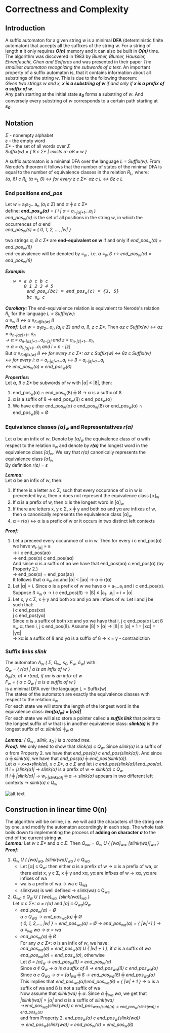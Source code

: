 # Correctness and Complexity

## Introduction ##
A suffix automaton for a given string <i>w</i> is a minimal <b>DFA</b> (deterministic finite automaton) that accepts all the suffixes of the string <i>w</i>. For a string of length <b>n</b> it only requires <b><i>O(n)</i></b> memory and it can also be built in <b><i>O(n)</i></b> time. The algorithm was discovered in 1983 by <i>Blumer, Blumer, Haussler, Ehrenfeucht, Chen and Seiferas</i> and was presented in their paper <i>The smallest automaton recognizing the subwords of a text</i>. An important property of a suffix automaton is, that it contains information about all substrings of the string <i>w</i>. This is due to the following theorem:  
<i>Given two strings w and x, <b>x is a substring of w</b> if and only if <b>x is a prefix of a suffix of w</b>.</i>  
Any path starting at the initial state <b><i>s<sub>0</sub></i></b> forms a substring of <i>w</i>. And conversely every substring of <i>w</i> corresponds to a certain path starting at <b><i>s<sub>0</sub></i></b>.

## Notation ##
<i>Σ</i> - nonempty alphabet  
<i>ε</i> - the empty word  
<i>Σ*</i> - the set of all words over <i>Σ</i>  
<i>Suffix(w) = { ß c Σ* | exists α: αß = w }</i>  
  
A suffix automaton is a minimal DFA over the language <i>L = Suffix(w)</i>. From Nerode's theorem it follows that the number of states of the minimal DFA is equal to the number of equivalence classes in the relation <i>R<sub>L</sub></i>, where:  
<i>{α, ß} c R<sub>L</sub> (α ≡<sub>L</sub> ß) ↔ for every z c Σ*: αz c L ↔ ßz c L</i>  

### End positions <b><i>end_pos</b></i> ###
Let <i>w</i> = a<sub>1</sub>a<sub>2</sub>...a<sub>n</sub> <i>(a<sub>i</sub> ε Σ)</i> and <i>α ╪ ε c Σ*</i>  
define: <i><b>end_pos<sub>w</sub>(α)</b> = { i | α = a<sub>i-|α|+1</sub>...a<sub>i</sub> }</i>  
<i>end_pos<sub>w</sub>(α)</i> is the set of all positions in the string <i>w</i>, in which the occurrences of <i>α</i> end  
<i>end_pos<sub>w</sub>(ε) = { 0, 1, 2, ..., |w| }</i>

two strings <i>α, ß c Σ*</i> are <b>end-equivalent on w</b> if and only if <i>end_pos<sub>w</sub>(α) = end_pos<sub>w</sub>(ß)</i>  
end-equivalence will be denoted by <i>≡<sub>w</sub></i> , i.e. <i>α ≡<sub>w</sub> ß ↔ end_pos<sub>w</sub>(α) = end_pos<sub>w</sub>(ß)</i>  

<b><i>Example:</b></i>
<pre>	<i>w = a b c b c</i>  
	<i>   0 1 2 3 4 5</i>  
    	<i>end_pos<sub>w</sub>(bc) = end_pos<sub>w</sub>(c) = {3, 5}</i>  
    	<i>bc ≡<sub>w</sub> c</i></pre>  

<b><i>Corollary:</i></b> The end-equivalence relation is equivalent to Nerode's relation <i>R<sub>L</sub></i> for the language <i>L = Suffix(w)</i>:  
<i>α ≡<sub>w</sub> ß ↔ α ≡<sub>Suffix(w)</sub> ß</i>  
<b><i>Proof:</i></b> Let <i>w = a<sub>1</sub>a<sub>2</sub>...a<sub>n</sub> (a<sub>i</sub> ε Σ) and α, ß, z c Σ*</i>. Then <i>αz c Suffix(w) ↔ αz = a<sub>n-|αz|+1</sub>...a<sub>n</sub>  
→ α = a<sub>n-|αz|+1</sub>...a<sub>n-|z|</sub> and z = a<sub>n-|z|+1</sub>...a<sub>n</sub>  
→ α = a<sub>i-|α|+1</sub>...a<sub>i</sub> and i = n - |z|</i>  
But <i> α ≡<sub>Suffix(w)</sub> ß ↔ for every z c Σ*: αz c Suffix(w) ↔ ßz c Suffix(w)  
↔ for every i: α = a<sub>i-|α|+1</sub>...a<sub>i</sub> ↔ ß = a<sub>i-|ß|+1</sub>...a<sub>i</sub>  
↔ end_pos<sub>w</sub>(α) = end_pos<sub>w</sub>(ß)</i>

<b><i>Properties:</i></b>  
Let <i>α, ß c Σ*</i> be subwords of <i>w</i> with |α| ≤ |ß|, then:
1. end_pos<sub>w</sub>(α) ∩ end_pos<sub>w</sub>(ß) ╪ Ø → α is a suffix of ß
2. α is a suffix of ß → end_pos<sub>w</sub>(ß) c end_pos<sub>w</sub>(α)
3. We have either end_pos<sub>w</sub>(α) c end_pos<sub>w</sub>(ß) or end_pos<sub>w</sub>(α) ∩ end_pos<sub>w</sub>(ß) = Ø

### Equivalence classes <b><i>[α]<sub>w</sub></i></b> and Representatives <b><i>r(α)</i></b> ###
Let α be an infix of <i>w</i>. Denote by <i>[α]<sub>w</sub></i> the equivalence class of α with respect to the relation ≡<sub>w</sub> and denote by <b><i>r(α)</i></b> the longest word in the equivalence class <i>[α]<sub>w</sub></i>. We say that <i>r(α)</i> canonically represents the equivalence class <i>[α]<sub>w</sub></i>  
By definition <i>r(ε) = ε</i> 
<p></p>  

<b><i>Lemma:</i></b>  
Let α be an infix of <i>w</i>, then:  
1. If there is a letter a c Σ, such that every occurance of α in w is preceeded by a, then α does not represent the equivalence class [α]<sub>w</sub>
2. If α is a prefix of w, then α is the longest word in [α]<sub>w</sub>
3. If there are letters x, y c Σ, x ╪ y and both xα and yα are infixes of w, then α canonically represents the equivalence class [α]<sub>w</sub>  
4. α = r(α) ↔ α is a prefix of w or it occurs in two distinct left contexts

<b><i>Proof:</i></b>
1. Let a preceed every occurance of α in w. Then for every i c end_pos(α) we have w<sub>i-|α|</sub> = a  
→ i c end_pos(aα)  
→ end_pos(α) c end_pos(aα)  
And since α is a suffix of aα we have that end_pos(aα) c end_pos(α) (by Property 2.)  
→ end_pos(α) = end_pos(aα)  
It follows that α ≡<sub>w</sub> aα and |α| < |aα| → α ╪ r(α)
2. Let |α| = i. Since α is a prefix of w we have α = a<sub>1</sub>...a<sub>i</sub> and i c end_pos(α).  
Suppose ß ≡<sub>w</sub> α → i c end_pos(ß) → |ß| ≤ |a<sub>1</sub>...a<sub>i</sub>| = i = |α|
3. Let x, y c Σ, x ╪ y and both xα and yα are infixes of w. Let i and j be such that:  
i c end_pos(xα)  
j c end_pos(yα)  
Since α is a suffix of both xα and yα we have that i, j c end_pos(α)
Let ß ≡<sub>w</sub> α, then i, j c end_pos(ß). Assume |ß| > |α| → |ß| ≥ |α| + 1 = |xα| = |yα|  
→ xα is a suffix of ß and yα is a suffix of ß → x = y - contradiction  

### Suffix links <b><i>slink</i></b> ###
The automaton <i>A<sub>w</sub> ( Σ, Q<sub>w</sub>, s<sub>0</sub>, F<sub>w</sub>, δ<sub>w</sub>)</i> with:  
<i>Q<sub>w</sub> = { r(α) | α is an infix of w }</i>  
<i>δ<sub>w</sub>(α, a) = r(αa), if αa is an infix of w</i>  
<i>F<sub>w</sub> = { α c Q<sub>w</sub> | α is a suffix of w }</i>  
is a minimal DFA over the language L = Suffix(w).  
The states of the automaton are exactly the equivalence classes with respect to the relation ≡<sub>w</sub>  
For each state we will store the length of the longest word in the equivalence class: <b><i>len([α]<sub>w</sub>) = |r(α)|</i></b>  
For each state we will also store a pointer called a <b><i>suffix link</i></b> that points to the longest suffix of w that is in another equivalence class: <b><i>slink(α)</i></b> is the longest suffix of α: <i>slink(α) ╪<sub>w</sub> α</i>  

<b><i>Lemma:</b></i> <i>( Q<sub>w</sub> , slink, s<sub>0</sub> ) is a rooted tree.</i>  
<b><i>Proof:</b></i> We only need to show that <i>slink(α) c Q<sub>w</sub></i>. Since <i>slink(α)</i> is a suffix of α from Property 2. we have that <i>end_pos(α) c end_pos(slink(α))</i>. And since <i>α ╪ slink(α)</i>, we have that <i>end_pos(α) ╪ end_pos(slink(α))</i>.  
Let <i>α = x•a•slink(α), x c Σ*, a c Σ</i> and let <i>i c end_pos(slink(α))\end_pos(α)</i>.  
If <i>i = |slink(α)|</i> → <i>slink(α)</i> is a prefix of w → <i>slink(α) c Q<sub>w</sub></i>  
If <i>i ╪ |slink(α)|</i> → <i>w<sub>i-|slink(α)|</sub> ╪ a</i> → <i>slink(α)</i> appears in two different left contexts → <i>slink(α) c Q<sub>w</sub></i>  

![alt text](https://github.com/ThreeChuchura/fun-with-algorithms/blob/master/Suffix-Automaton/img/suffix_links.png)

## Construction in linear time <b>O(n)</b> ##
The algorithm will be online, i.e. we will add the characters of the string one by one, and modify the automaton accordingly in each step. The whole task boils down to implementing the process of <b>adding on character <i>a</i></b> to the end of the current string <b><i>w</i></b>.  
<b><i>Lemma:</i></b> Let <i>w c Σ*</i> and <i>a c Σ</i>. Then <i>Q<sub>wa</sub> = Q<sub>w</sub> U { [wa]<sub>wa</sub>, [slink(wa)]<sub>wa</sub> }</i>  
<b><i>Proof:</i></b>
1. <i>Q<sub>w</sub> U { [wa]<sub>wa</sub>, [slink(wa)]<sub>wa</sub> } c Q<sub>wa</sub></i>
	* Let [α] c Q<sub>w</sub>: then either α is a prefix of w → α is a prefix of wa, or there exist x, y c Σ, x ╪ y and xα, yα are infixes of w → xα, yα are infixes of wa
	* wa is a prefix of wa → wa c Q<sub>wa</sub>
	* slink(wa) is well defined → slink(wa) c Q<sub>wa</sub>
2. <i>Q<sub>wa</sub> c Q<sub>w</sub> U { [wa]<sub>wa</sub>, [slink(wa)]<sub>wa</sub> }</i>  
Let <i>α c Σ*: α = r(α)</i> and <i>[a] c Q<sub>wa</sub>\Q<sub>w</sub></i>
	* <i>end_pos<sub>w</sub>(α) = Ø</i>  
<i>α c Q<sub>wa</sub> → end_pos<sub>wa</sub>(α) ╪ Ø</i>  
<i>{ 0, 1, 2,..., |w| } ∩ end_pos<sub>wa</sub>(α) = Ø → end_pos<sub>wa</sub>(α) = { |w|+1 } → α ≡<sub>wa</sub> wa → α = wa</i>
	* <i>end_pos<sub>w</sub>(α) ╪ Ø</i>  
For any <i>σ c Σ*</i>: σ is an infix of <i>w</i>, we have:  
<i>end_pos<sub>wa</sub>(σ) = end_pos<sub>w</sub>(σ) U { |w| + 1 }</i>, if σ is a suffix of <i>wa</i>  
<i>end_pos<sub>wa</sub>(σ) = end_pos<sub>w</sub>(σ)</i>, otherwise   
Let <i>ß = [α]<sub>w</sub> → end_pos<sub>w</sub>(ß) = end_pos<sub>w</sub>(α)</i>  
Since <i>α ¢ Q<sub>w</sub> → α is a suffix of ß → end_pos<sub>wa</sub>(ß) c end_pos<sub>wa</sub>(α)</i>  
Since <i>α c Q<sub>wa</sub> → α = [α]<sub>wa</sub> ╪ ß → end_pos<sub>wa</sub>(ß) ╪ end_pos<sub>wa</sub>(α)</i>  
This implies that <i>end_pos<sub>wa</sub>(α)\end_pos<sub>wa</sub>(ß) = { |w| + 1 }</i> → α is a suffix of wa and ß is not a suffix of wa  
Now assume that <i>slink(wa) ╪ α</i>. Since <i>α ╪<sub>wa</sub> wa</i>, we get that <i>|slink(wa)| > |α|</i> and α is a suffix of <i>slink(wa)</i>  
<i>→end_pos<sub>wa</sub>(slink(wa)) c end_pos<sub>wa</sub)(α) → end_pos<sub>w</sub>(slink(wa)) c end_pos<sub>w</sub>(α)</i>  
and from Property 2. <i>end_pos<sub>w</sub>(α) c end_pos<sub>w</sub>(slink(wa))</i>  
<i>→ end_pos<sub>w</sub>(slink(wa)) = end_pos<sub>w</sub>(α) = end_pos<sub>w</sub>(ß)</i>













